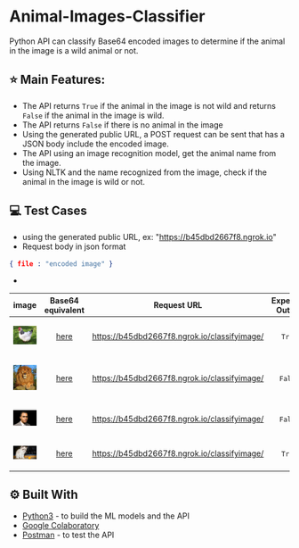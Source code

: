 # Animal-Images-Classifier

Python API can classify Base64 encoded images to determine if the animal in the image is a wild animal or not.

## :star: Main Features:

* The API returns ```True``` if the animal in the image is not wild and returns ```False``` if the animal in the image is wild. 
* The API returns ```False``` if there is no animal in the image
* Using the generated public URL, a POST request can be sent that has a JSON body include the encoded image.
* The API using an image recognition model, get the animal name from the image.
* Using NLTK and the name recognized from the image, check if the animal in the image is wild or not. 

## :computer: Test Cases

* using the generated public URL, ex: "https://b45dbd2667f8.ngrok.io"
* Request body in json format

```json
{ file : "encoded image" }
```
*
|image|Base64 equivalent|Request URL|Expected Output|
|---|---|---|---|
|<p align='center'><img src="animal_images/hen.jpg" width="80"></p>| <p align='center'>[here](https://github.com/Nada-Nasser/images-classification/blob/main/encoded_images/hen.txt)</p>| https://b45dbd2667f8.ngrok.io/classifyimage/ | <p align='center'>```True```</p>|
|<p align='center'><img src="animal_images/lion.jpg" width="80"></p>| <p align='center'>[here](https://github.com/Nada-Nasser/images-classification/blob/main/encoded_images/lion.txt)</p>| https://b45dbd2667f8.ngrok.io/classifyimage/ | <p align='center'>```False```</p>|
|<p align='center'><img src="animal_images/man.jpg" width="80"></p>| <p align='center'>[here](https://github.com/Nada-Nasser/images-classification/blob/main/encoded_images/man.txt)</p>| https://b45dbd2667f8.ngrok.io/classifyimage/ | <p align='center'>```False```</p>|
|<p align='center'><img src="animal_images/cat2.jpg" width="80"></p>|<p align='center'> [here](https://github.com/Nada-Nasser/images-classification/blob/main/encoded_images/cat.txt)</p>| https://b45dbd2667f8.ngrok.io/classifyimage/ | <p align='center'>```True```</p>|


## ⚙️ Built With

* [Python3](https://www.python.org/downloads/) - to build the ML models and the API
* [Google Colaboratory](https://colab.research.google.com/) 
* [Postman](https://www.postman.com/) - to test the API

